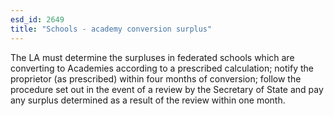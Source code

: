 ```yaml
---
esd_id: 2649
title: "Schools - academy conversion surplus"
---
```


The LA must determine the surpluses in federated schools which are converting to Academies according to a prescribed calculation;  notify the proprietor (as prescribed) within four months of conversion; follow the procedure set out in the event of a review by the Secretary of State and pay any surplus determined as a result of the review within one month.

